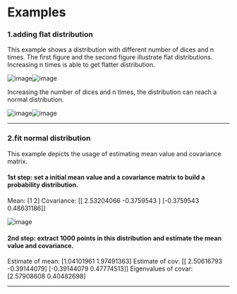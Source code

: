 # Examples

### 1.adding flat distribution
This example shows a distribution with different number of dices and n times.
The first figure and the second figure illustrate flat distributions.
Increasing n times is able to get flatter distribution.

![image](https://user-images.githubusercontent.com/26786836/163720483-ea56da9d-a101-4ab4-b874-732ab167af69.png)![image](https://user-images.githubusercontent.com/26786836/163720540-633f7770-ed18-425a-a550-8731327f4cf6.png)

Increasing the number of dices and n times, the distribution can reach a normal distribution.

![image](https://user-images.githubusercontent.com/26786836/163720650-16ff1a94-be9a-4097-b5e8-2ea1ef5fa02a.png)![image](https://user-images.githubusercontent.com/26786836/163720655-d1731db9-0761-43f0-9c1b-cda23ca23710.png)

---------------------------------------------------------------------------------------------------------------------------------------------

### 2.fit normal distribution
This example depicts the usage of estimating mean value and covariance matrix.

#### 1st step: set a initial mean value and a covariance matrix to build a probability distribution.

Mean:
 [1 2]
Covariance:
 [[ 2.53204066 -0.3759543 ]
 [-0.3759543   0.48631186]]
 
 ![image](https://user-images.githubusercontent.com/26786836/163721103-ce1995f2-60d0-4c13-80ba-af0248818d52.png)


#### 2nd step: extract 1000 points in this distribution and estimate the mean value and covariance.

Estimate of mean:  [1.04101961 1.97491363]
Estimate of cov:
 [[ 2.50616793 -0.39144079]
 [-0.39144079  0.47774513]]
Eigenvalues of covar:  [2.57908608 0.40482698]

---------------------------------------------------------------------------------------------------------------------------------------------










